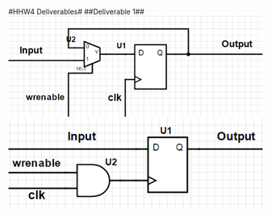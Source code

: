 #HHW4 Deliverables#
##Deliverable 1##
![Circuit diagram of the first register implementation](https://github.com/SelinaWang/CompArchFA15/blob/master/HW/HW4/D-Flip-Flop-1.PNG)
![Circuit diagram of the second register implementation](https://github.com/SelinaWang/CompArchFA15/blob/master/HW/HW4/D-Flip-Flop-2.PNG)
